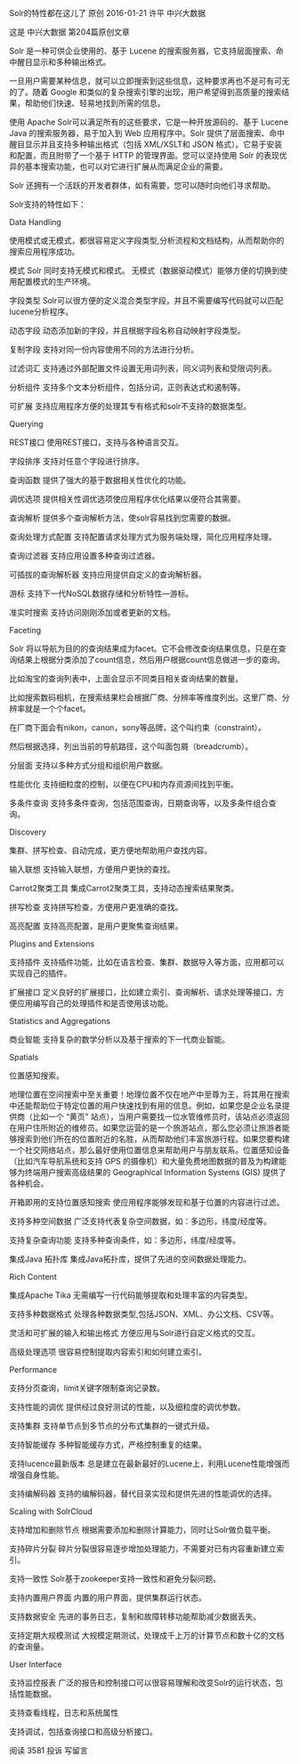 Solr的特性都在这儿了
原创 2016-01-21 许平 中兴大数据

>>>>
这是 中兴大数据 第204篇原创文章





Solr 是一种可供企业使用的、基于 Lucene 的搜索服务器，它支持层面搜索、命中醒目显示和多种输出格式。

一旦用户需要某种信息，就可以立即搜索到这些信息，这种要求再也不是可有可无的了。随着 Google 和类似的复杂搜索引擎的出现，用户希望得到高质量的搜索结果，帮助他们快速、轻易地找到所需的信息。

使用 Apache Solr可以满足所有的这些要求，它是一种开放源码的、基于 Lucene Java 的搜索服务器，易于加入到 Web 应用程序中。Solr 提供了层面搜索、命中醒目显示并且支持多种输出格式（包括 XML/XSLT和 JSON 格式）。它易于安装和配置，而且附带了一个基于 HTTP 的管理界面。您可以坚持使用 Solr 的表现优异的基本搜索功能，也可以对它进行扩展从而满足企业的需要。

Solr 还拥有一个活跃的开发者群体，如有需要，您可以随时向他们寻求帮助。
 
Solr支持的特性如下：

Data Handling

使用模式或无模式，都很容易定义字段类型,分析流程和文档结构，从而帮助你的搜索应用程序成功。

模式
Solr 同时支持无模式和模式。
无模式（数据驱动模式）能够方便的切换到使用配置模式的生产环境。

字段类型
Solr可以很方便的定义混合类型字段，并且不需要编写代码就可以匹配lucene分析程序。

动态字段
动态添加新的字段，并且根据字段名称自动映射字段类型。

复制字段
支持对同一份内容使用不同的方法进行分析。

过滤词汇
支持通过外部配置文件设置无用词列表，同义词列表和受限词列表。

分析组件
支持多个文本分析组件，包括分词，正则表达式和遏制等。

可扩展
支持应用程序方便的处理其专有格式和solr不支持的数据类型。

Querying

REST接口
使用REST接口，支持与各种语言交互。

字段排序
支持对任意个字段进行排序。

查询函数
    提供了强大的基于数据相关性优化的功能。

调优选项
提供相关性调优选项使应用程序优化结果以便符合其需要。

查询解析
提供多个查询解析方法，使solr容易找到您需要的数据。

查询处理方式配置
支持配置请求处理方式为服务端处理，简化应用程序处理。

查询过滤器
支持应用设置多种查询过滤器。

可插拔的查询解析器
支持应用提供自定义的查询解析器。

游标
支持下一代NoSQL数据存储和分析特性—游标。

准实时搜索
支持访问刚刚添加或者更新的文档。

Faceting

Solr 将以导航为目的的查询结果成为facet。它不会修改查询结果信息，只是在查询结果上根据分类添加了count信息，然后用户根据count信息做进一步的查询。

比如淘宝的查询列表中，上面会显示不同类目相关查询结果的数量。

比如搜索数码相机，在搜索结果栏会根据厂商、分辨率等维度列出。这里厂商、分辨率就是一个个facet。

在厂商下面会有nikon，canon，sony等品牌，这个叫约束（constraint）。

然后根据选择，列出当前的导航路径，这个叫面包屑（breadcrumb）。
 
分层面
支持以多种方式分组和组织用户数据。

性能优化
支持细粒度的控制，以便在CPU和内存资源间找到平衡。

多条件查询
支持多条件查询，包括范围查询，日期查询等，以及多条件组合查询。

Discovery

集群、拼写检查、自动完成，更方便地帮助用户查找内容。

输入联想
支持输入联想，方便用户更快的查找。

Carrot2聚类工具
集成Carrot2聚类工具，支持动态搜索结果聚类。

拼写检查
支持拼写检查，方便用户更准确的查找。

高亮配置
支持高亮配置，是用户更聚焦查询结果。

Plugins and Extensions

支持插件
支持插件功能，比如在语言检查、集群、数据导入等方面，应用都可以实现自己的插件。

扩展接口
定义良好的扩展接口，比如建立索引、查询解析、请求处理等接口，方便应用编写自己的处理插件和是否使用该功能。
 
Statistics and Aggregations

商业智能
支持复杂的数学分析以及基于搜索的下一代商业智能。

Spatials

位置感知搜索。

地理位置在空间搜索中至关重要！地理位置不仅在地产中至尊为王，将其用在搜索中还能帮助位于特定位置的用户快速找到有用的信息。例如，如果您是企业名录提供商（比如一个 “黄页” 站点），当用户需要找一位水管维修员时，该站点必须返回在用户住所附近的维修员。如果您运营的是一个旅游站点，那么您必须让旅游者能够搜索到他们所在的位置附近的名胜，从而帮助他们丰富旅游行程。如果您要构建一个社交网络站点，那么最好使用位置信息来帮助用户与朋友联系。位置感知设备（比如汽车导航系统和支持 GPS 的摄像机）和大量免费地图数据的普及为构建能够为终端用户搜索高级结果的 Geographical Information Systems (GIS) 提供了各种机会。
 
开箱即用的支持位置感知搜索
使应用程序能够发现和基于位置的内容进行过滤。

支持多种空间数据
广泛支持代表复杂空间数据，如：多边形，纬度/经度等。

支持复杂查询功能
支持多种查询条件，如：多边形，纬度/经度等。

集成Java 拓扑库
集成Java拓扑库，提供了先进的空间数据处理能力。

Rich Content

集成Apache Tika
无需编写一行代码能够提取和处理丰富的内容类型。

支持多种数据格式
处理各种数据类型,包括JSON、XML、办公文档、CSV等。

灵活和可扩展的输入和输出格式
方便应用与Solr进行自定义格式的交互。

高级处理选项
很容易控制提取内容索引和如何建立索引。

Performance

支持分页查询，limit关键字限制查询记录数。

支持性能的调优
提供经过良好测试的性能，以及细粒度的调优参数。

支持集群
支持单节点到多节点的分布式集群的一键式升级。

支持智能缓存
多种智能缓存方式，严格控制重复的结果。

支持lucence最新版本
总是建立在最新最好的Lucene上，利用Lucene性能增强而增强自身性能。

支持编解码器
支持的编解码器，替代目录实现和提供先进的性能调优的选择。

Scaling with SolrCloud

支持增加和删除节点
根据需要添加和删除计算能力，同时让Solr做负载平衡。

支持碎片分裂
碎片分裂很容易逐步增加处理能力，不需要对已有内容重新建立索引。

支持一致性
Solr基于zookeeper支持一致性和避免分裂问题。

支持内置用户界面
内置的用户界面，提供集群运行状态。

支持数据安全
先进的事务日志，复制和故障转移功能帮助减少数据丢失。

支持定期大规模测试
大规模定期测试，处理成千上万的计算节点和数十亿的文档的查询量。

User Interface

支持监控报表
广泛的报告和控制接口可以很容易理解和改变Solr的运行状态，包括性能数据。

支持查看线程，日志和系统属性

支持调试，包括查询接口和高级分析接口。




阅读 3581 投诉
写留言